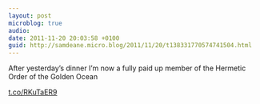 ```yaml
---
layout: post
microblog: true
audio: 
date: 2011-11-20 20:03:58 +0100
guid: http://samdeane.micro.blog/2011/11/20/t138331770574741504.html
---
```

After yesterday’s dinner I’m now a fully paid up member of the Hermetic Order of the Golden Ocean

[t.co/RKuTaER9](http://t.co/RKuTaER9)
